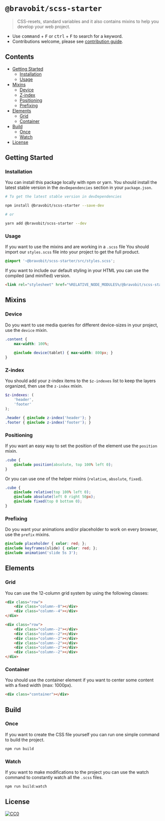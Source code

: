 # `@bravobit/scss-starter`

> CSS-resets, standard variables and it also contains mixins to help you develop your web project.

- Use <kbd>command</kbd> + <kbd>F</kbd> or <kbd>ctrl</kbd> + <kbd>F</kbd> to search for a keyword.
- Contributions welcome, please see [contribution guide](CONTRIBUTING.md).

## Contents
- [Getting Started](#getting-started)
  - [Installation](#installation)
  - [Usage](#usage)
- [Mixins](#mixins)
  - [Device](#mixins-device)
  - [Z-index](#mixins-z-index)
  - [Positioning](#mixins-positioning)
  - [Prefixing](#mixins-prefixing)
- [Elements](#elements)
  - [Grid](#elements-grid)
  - [Container](#elements-container)
- [Build](#build)
  - [Once](#build-once)
  - [Watch](#build-watch)
- [License](#license)

## <a name="getting-started"></a> Getting Started
### <a name="installation"></a> Installation

You can install this package locally with npm or yarn. You should install the latest stable version in the `devDependencies` section in your `package.json`.

```bash
# To get the latest stable version in devDependencies

npm install @bravobit/scss-starter --save-dev

# or

yarn add @bravobit/scss-starter --dev
```

### <a name="usage"></a> Usage

If you want to use the mixins and are working in a `.scss` file You should import our `styles.scss` file into your project to get the full product.

```scss
@import '~@bravobit/scss-starter/src/styles.scss';
```

If you want to include our default styling in your HTML you can use the compiled (and minified) version.

```html
<link rel="stylesheet" href="%RELATIVE_NODE_MODULES%/@bravobit/scss-starter/dist/styles.css">
```

## <a name="mixins"></a> Mixins
### <a name="mixins-device"></a> Device

Do you want to use media queries for different device-sizes in your project, use the `device` mixin.

```scss
.content {
    max-width: 100%;
    
    @include device(tablet) { max-width: 800px; }
}
```

### <a name="mixins-z-index"></a> Z-index

You should add your z-index items to the `$z-indexes` list to keep the layers organized, then use the `z-index` mixin.

```scss
$z-indexes: (
    'header',
    'footer'
);

.header { @include z-index('header'); }
.footer { @include z-index('footer'); }
```

### <a name="mixins-positioning"></a> Positioning

If you want an easy way to set the position of the element use the `position` mixin.

```scss
.cube {
    @include position(absolute, top 100% left 0);
}
```

Or you can use one of the helper mixins (`relative`, `absolute`, `fixed`).

```scss
.cube {
    @include relative(top 100% left 0);
    @include absolute(left 0 right 50px);
    @include fixed(top 0 bottom 0);
}
```

### <a name="mixins-prefixing"></a> Prefixing

Do you want your animations and/or placeholder to work on every browser, use the `prefix` mixins.

```scss
@include placeholder { color: red; };
@include keyframes(slide) { color: red; };
@include animation('slide 5s 3');
```

## <a name="elements"></a> Elements
### <a name="elements-grid"></a> Grid

You can use the 12-column grid system by using the following classes:

```html
<div class="row">
    <div class="column--8"></div>
    <div class="column--4"></div>
</div>

<div class="row">
    <div class="column--2"></div>
    <div class="column--2"></div>
    <div class="column--2"></div>
    <div class="column--2"></div>
    <div class="column--2"></div>
    <div class="column--2"></div>
</div>
```

### <a name="elements-container"></a> Container

You should use the container element if you want to center some content with a fixed width (max: 1000px).

```html
<div class="container"></div>
```

## <a name="build"></a> Build
### <a name="build-once"></a> Once

If you want to create the CSS file yourself you can run one simple command to build the project.

```bash
npm run build
```

### <a name="build-watch"></a> Watch

If you want to make modifications to the project you can use the watch command to constantly watch all the `.scss` files.

```bash
npm run build:watch
```

## License
[![CC0](http://mirrors.creativecommons.org/presskit/buttons/88x31/svg/cc-zero.svg)](https://creativecommons.org/publicdomain/zero/1.0/)